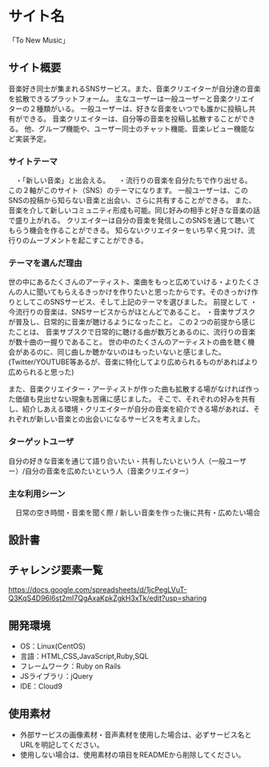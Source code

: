 # サイト名
「To New Music」

## サイト概要
 音楽好き同士が集まれるSNSサービス。また、音楽クリエイターが自分達の音楽を拡散できるプラットフォーム。
主なユーザーは一般ユーザーと音楽クリエイターの２種類がいる。
一般ユーザーは、好きな音楽をいつでも誰かに投稿し共有ができる。
音楽クリエイターは、自分等の音楽を投稿し拡散することができる。
他、グループ機能や、ユーザー同士のチャット機能、音楽レビュー機能など実装予定。


### サイトテーマ
　・「新しい音楽」と出会える。
　・流行りの音楽を自分たちで作り出せる。
この２軸がこのサイト（SNS）のテーマになります。
一般ユーザーは、このSNSの投稿から知らない音楽と出会い、さらに共有することができる。
また、音楽を介して新しいコミュニティ形成も可能。同じ好みの相手と好きな音楽の話で盛り上がれる。
クリエイターは自分の音楽を発信しこのSNSを通じて聴いてもらう機会を作ることができる。
知らないクリエイターをいち早く見つけ、流行りのムーブメントを起こすことができる。


### テーマを選んだ理由
世の中にあるたくさんのアーティスト、楽曲をもっと広めていける・よりたくさんの人に聞いてもらえるきっかけを作りたいと思ったからです。そのきっかけ作りとしてこのSNSサービス、そして上記のテーマを選びました。
前提として
・今流行りの音楽は、SNSサービスからがほとんどであること。
・音楽サブスクが普及し、日常的に音楽が聴けるようになったこと。
この２つの前提から感じたことは、
音楽サブスクで日常的に聴ける曲が数万とあるのに、流行りの音楽が数十曲の一握りであること。
世の中のたくさんのアーティストの曲を聴く機会があるのに、同じ曲しか聴かないのはもったいないと感じました。(Twitter/YOUTUBE等あるが、音楽に特化してより広められるものがあればより広められると思った)

また、音楽クリエイター・アーティストが作った曲も拡散する場がなければ作った価値も見出せない現象も苦痛に感じました。
そこで、それぞれの好みを共有し、紹介しあえる環境・クリエイターが自分の音楽を紹介できる場があれば、それぞれが新しい音楽との出会いになるサービスを考えました。



### ターゲットユーザ
自分の好きな音楽を通じて語り合いたい・共有したいという人（一般ユーザー）/自分の音楽を広めたいという人（音楽クリエイター）


### 主な利用シーン
　日常の空き時間・音楽を聞く際 / 新しい音楽を作った後に共有・広めたい場合

## 設計書


## チャレンジ要素一覧
https://docs.google.com/spreadsheets/d/1jcPegLVuT-Q3KqS4D96l6st2mI7QgAxaKpkZgkH3xTk/edit?usp=sharing

## 開発環境
- OS：Linux(CentOS)
- 言語：HTML,CSS,JavaScript,Ruby,SQL
- フレームワーク：Ruby on Rails
- JSライブラリ：jQuery
- IDE：Cloud9

## 使用素材
- 外部サービスの画像素材・音声素材を使用した場合は、必ずサービス名とURLを明記してください。
- 使用しない場合は、使用素材の項目をREADMEから削除してください。
